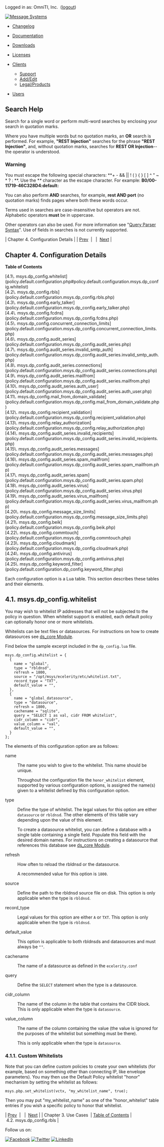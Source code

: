 Logged in as: OmniTI, Inc.  ([logout](https://support.messagesystems.com/logout.php))

[![Message Systems](https://support.messagesystems.com/images/ms-white205.png)](https://support.messagesystems.com/start.php) 

*   [Changelog](https://support.messagesystems.com/start.php?show=changelog)
*   [Documentation](https://support.messagesystems.com/docs/)
*   [Downloads](https://support.messagesystems.com/start.php)

*   [Licenses](https://support.messagesystems.com/license_summary.php)
*   <a href="">Clients</a>
    *   [Support](https://support.messagesystems.com/cs.php)
    *   [Add/Edit](https://support.messagesystems.com/edit_client.php)
    *   [Legal/Products](https://support.messagesystems.com/edit_products.php)
*   [Users](https://support.messagesystems.com/edit_customer.php)

## Search Help

Search for a single word or perform multi-word searches by enclosing your search in quotation marks.

Where you have multiple words but no quotation marks, an **OR** search is performed. For example, **"REST Injection"** searches for the phrase **"REST Injection"**, and, without quotation marks, searches for **REST OR Injection**--the operator is understood.

### Warning

You must escape the following special characters: **+ - && || ! ( ) { } [ ] ^ " ~ * ? : \**. Use the **\** character as the escape character. For example: **B0/00-11719-46C328D4\:default\:**

You can also perform **AND** searches, for example, **rest AND port** (no quotation marks) finds pages where both these words occur.

Terms used in searches are case-insensitive but operators are not. Alphabetic operators **must** be in uppercase.

Other operators can also be used. For more information see "[Query Parser Syntax](https://lucene.apache.org/core/old_versioned_docs/versions/3_0_0/queryparsersyntax.html)". Use of fields in searches is not currently supported.

| Chapter 4. Configuration Details |
| [Prev](policy.use.cases.php)  |   |  [Next](policy.default.configuration.msys.dp_config.rbls.php) |

## Chapter 4. Configuration Details

**Table of Contents**

<dl class="toc">

<dt>[4.1\. msys.dp_config.whitelist](policy.default.configuration.php#policy.default.configuration.msys.dp_config.whitelist)</dt>

<dt>[4.2\. msys.dp_config.rbls](policy.default.configuration.msys.dp_config.rbls.php)</dt>

<dt>[4.3\. msys.dp_config.early_talker](policy.default.configuration.msys.dp_config.early_talker.php)</dt>

<dt>[4.4\. msys.dp_config.fcdns](policy.default.configuration.msys.dp_config.fcdns.php)</dt>

<dt>[4.5\. msys.dp_config.concurrent_connection_limits](policy.default.configuration.msys.dp_config.concurrent_connection_limits.php)</dt>

<dt>[4.6\. msys.dp_config.audit_series](policy.default.configuration.msys.dp_config.audit_series.php)</dt>

<dt>[4.7\. msys.dp_config.audit_series.invalid_smtp_auth](policy.default.configuration.msys.dp_config.audit_series.invalid_smtp_auth.php)</dt>

<dt>[4.8\. msys.dp_config.audit_series.connections](policy.default.configuration.msys.dp_config.audit_series.connections.php)</dt>

<dt>[4.9\. msys.dp_config.audit_series.mailfrom](policy.default.configuration.msys.dp_config.audit_series.mailfrom.php)</dt>

<dt>[4.10\. msys.dp_config.audit_series.auth_user](policy.default.configuration.msys.dp_config.audit_series.auth_user.php)</dt>

<dt>[4.11\. msys.dp_config.mail_from_domain_validate](policy.default.configuration.msys.dp_config.mail_from_domain_validate.php)</dt>

<dt>[4.12\. msys.dp_config.recipient_validation](policy.default.configuration.msys.dp_config.recipient_validation.php)</dt>

<dt>[4.13\. msys.dp_config.relay_authorization](policy.default.configuration.msys.dp_config.relay_authorization.php)</dt>

<dt>[4.14\. msys.dp_config.audit_series.invalid_recipients](policy.default.configuration.msys.dp_config.audit_series.invalid_recipients.php)</dt>

<dt>[4.15\. msys.dp_config.audit_series.messages](policy.default.configuration.msys.dp_config.audit_series.messages.php)</dt>

<dt>[4.16\. msys.dp_config.audit_series.spam_mailfrom](policy.default.configuration.msys.dp_config.audit_series.spam_mailfrom.php)</dt>

<dt>[4.17\. msys.dp_config.audit_series.spam](policy.default.configuration.msys.dp_config.audit_series.spam.php)</dt>

<dt>[4.18\. msys.dp_config.audit_series.virus](policy.default.configuration.msys.dp_config.audit_series.virus.php)</dt>

<dt>[4.19\. msys.dp_config.audit_series.virus_mailfrom](policy.default.configuration.msys.dp_config.audit_series.virus_mailfrom.php)</dt>

<dt>[4.20\. msys.dp_config.message_size_limits](policy.default.configuration.msys.dp_config.message_size_limits.php)</dt>

<dt>[4.21\. msys.dp_config.beik](policy.default.configuration.msys.dp_config.beik.php)</dt>

<dt>[4.22\. msys.dp_config.commtouch](policy.default.configuration.msys.dp_config.commtouch.php)</dt>

<dt>[4.23\. msys.dp_config.cloudmark](policy.default.configuration.msys.dp_config.cloudmark.php)</dt>

<dt>[4.24\. msys.dp_config.antivirus](policy.default.configuration.msys.dp_config.antivirus.php)</dt>

<dt>[4.25\. msys.dp_config.keyword_filter](policy.default.configuration.dp_config.keyword_filter.php)</dt>

</dl>

Each configuration option is a Lua table. This section describes these tables and their elements.

## 4.1. msys.dp_config.whitelist

You may wish to whitelist IP addresses that will not be subjected to the policy in question. When whitelist support is enabled, each default policy can optionally honor one or more whitelists.

Whitelists can be text files or datasources. For instructions on how to create datasources see [ds_core Module](https://support.messagesystems.com/docs/web-ref/modules.ds_core.php).

Find below the sample excerpt included in the `dp_config.lua` file.

```
msys.dp_config.whitelist = {
  {
    name = "global",
    type = "rbldnsd",
    refresh = 1800,
    source = "/opt/msys/ecelerity/etc/whitelist.txt",
    record_type = "TXT",
    default_value = "",
  },
  {
    name = "global_datasource",
    type = "datasource",
    refresh = 1800,
    cachename = "sqlite",
    query = "SELECT 1 as val, cidr FROM whitelist",
    cidr_column = "cidr",
    value_column = "val",
    default_value = "",
  }
};
```

The elements of this configuration option are as follows:

<dl class="variablelist">

<dt>name</dt>

<dd>

The name you wish to give to the whitelist. This name should be unique.

Throughout the configuration file the `honor_whitelist` element, supported by various configuration options, is assigned the name(s) given to a whitelist defined by this configuration option.

</dd>

<dt>type</dt>

<dd>

Define the type of whitelist. The legal values for this option are either `datasource` or `rbldnsd`. The other elements of this table vary depending upon the value of this element.

To create a datasource whitelist, you can define a database with a single table containing a single field. Populate this field with the desired domain names. For instructions on creating a datasource that references this database see [ds_core Module](https://support.messagesystems.com/docs/web-ref/modules.ds_core.php).

</dd>

<dt>refresh</dt>

<dd>

How often to reload the rbldnsd or the datasource.

A recommended value for this option is `1800`.

</dd>

<dt>source</dt>

<dd>

Define the path to the rbldnsd source file on disk. This option is only applicable when the type is `rbldnsd`.

</dd>

<dt>record_type</dt>

<dd>

Legal values for this option are either `A` or `TXT`. This option is only applicable when the type is `rbldnsd`.

</dd>

<dt>default_value</dt>

<dd>

This option is applicable to both rbldnsds and datasources and must always be `""`.

</dd>

<dt>cachename</dt>

<dd>

The name of a datasource as defined in the `ecelerity.conf`

</dd>

<dt>query</dt>

<dd>

Define the `SELECT` statement when the type is a datasource.

</dd>

<dt>cidr_column</dt>

<dd>

The name of the column in the table that contains the CIDR block. This is only applicable when the type is `datasource`.

</dd>

<dt>value_column</dt>

<dd>

The name of the column containing the value (the value is ignored for the purposes of the whitelist but something must be there).

This is only applicable when the type is `datasource`.

</dd>

</dl>

### 4.1.1. Custom Whitelists

Note that you can define custom policies to create your own whitelists (for example, based on something other than connecting IP, like envelope parameters). You may then use the Default Policy whitelist "honor" mechanism by setting the whitelist as follows:

`msys.pbp.set_whitelist(vctx, "my_whitelist_name", true);`

Then you may put "my_whitelist_name" as one of the "honor_whitelist" table entries if you wish a specific policy to honor that whitelist.

| [Prev](policy.use.cases.php)  |   |  [Next](policy.default.configuration.msys.dp_config.rbls.php) |
| Chapter 3. Use Cases  | [Table of Contents](index.php) |  4.2. msys.dp_config.rbls |

Follow us on:

[![Facebook](https://support.messagesystems.com/images/icon-facebook.png)](http://www.facebook.com/messagesystems) [![Twitter](https://support.messagesystems.com/images/icon-twitter.png)](http://twitter.com/#!/MessageSystems) [![LinkedIn](https://support.messagesystems.com/images/icon-linkedin.png)](http://www.linkedin.com/company/message-systems)